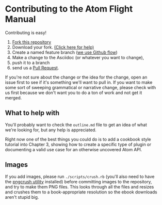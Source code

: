# Contributing to the Atom Flight Manual

Contributing is easy!

1. [Fork this repository](https://github.com/atom/flight-manual.atom.io#fork-destination-box)
2. Download your fork. [(Click here for help)](https://help.github.com/articles/fork-a-repo/#keep-your-fork-synced)
3. Create a named feature branch ([we use Github flow](https://guides.github.com/introduction/flow/index.html))
4. Make a change to the Asciidoc (or whatever you want to change),
5. push it to a branch
6. send us a [Pull Request](https://github.com/atom/flight-manual.atom.io/pulls).

If you're not sure about the change or the idea for the change, open an issue first to see if it's something we'll want to pull in. If you want to make some sort of sweeping grammatical or narrative change, please check with us first because we don't want you to do a ton of work and not get it merged.

## What to help with

You'll probably want to check the `outline.md` file to get an idea of what we're looking for, but any help is appreciated.

Right now one of the best things you could do is to add a cookbook style tutorial into Chapter 3, showing how to create a specific type of plugin or documenting a valid use case for an otherwise uncovered Atom API.

## Images

If you add images, please run `./scripts/crush.rb` (you'll also need to have the [pngcrush utility][pngcrush] installed) before committing images to the repository, and try to make them PNG files. This looks through all the files and resizes and crushes them to a book-appropriate resolution so the ebook downloads aren't stupid big.

[pngcrush]: http://pmt.sourceforge.net/pngcrush/
